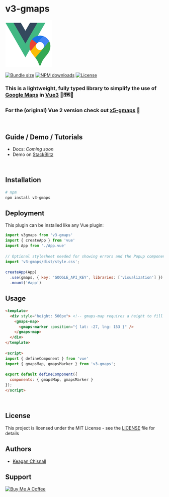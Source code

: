 # v3-gmaps

<img src="./demo/src/assets/v3-gmaps.png" height="150px" />

<p>
  <a href="https://npmjs.com/package/v3-gmaps"><img src="https://img.shields.io/bundlephobia/minzip/v3-gmaps" alt="Bundle size"/></a>
  <a href="https://npmjs.com/package/v3-gmaps"><img src="https://img.shields.io/npm/dm/v3-gmaps.svg?style=flat" alt="NPM downloads"></a>
  <a href="https://npmjs.com/package/v3-gmaps"><img src="https://img.shields.io/npm/l/v3-gmaps.svg?style=flat" alt="License"></a>
</p>

### This is a lightweight, fully typed library to simplify the use of [Google Maps](https://developers.google.com/maps/) in [Vue3](http://vuejs.org) 🤏🗺️🧩

### For the (original) Vue 2 version check out [x5-gmaps](https://xon52.github.io/x5-gmaps) 💪

<br/>

## Guide / Demo / Tutorials

- Docs: _Coming soon_
- Demo on [StackBlitz](https://vue-bujcvu.stackblitz.io)

<br/>

## Installation

```bash
# npm
npm install v3-gmaps
```

## Deployment

This plugin can be installed like any Vue plugin:

```js
import v3gmaps from 'v3-gmaps'
import { createApp } from 'vue'
import App from './App.vue'

// Optional stylesheet needed for showing errors and the Popup component
import 'v3-gmaps/dist/style.css';

createApp(App)
  .use(gmaps, { key: 'GOOGLE_API_KEY', libraries: ['visualization'] })
  .mount('#app')

```

## Usage

```html
<template>
  <div style="height: 500px"> <!-- gmaps-map requires a height to fill -->
    <gmaps-map>
      <gmaps-marker :position="{ lat: -27, lng: 153 }" />
    </gmaps-map>
  </div>
</template>

<script>
import { defineComponent } from 'vue'
import { gmapsMap, gmapsMarker } from 'v3-gmaps';

export default defineComponent({
  components: { gmapsMap, gmapsMarker }
});
</script>
```

<br/>

## License

This project is licensed under the MIT License - see the [LICENSE](LICENSE) file for details

## Authors

- [Keagan Chisnall](https://github.com/xon52)

## Support

<a href="https://www.buymeacoffee.com/chisnallio" target="_blank"><img src="https://cdn.buymeacoffee.com/buttons/v2/default-blue.png" alt="Buy Me A Coffee" style="height: 30px !important;width: 107px !important;" ></a>
